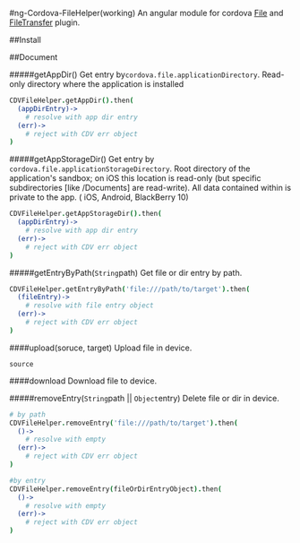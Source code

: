 #ng-Cordova-FileHelper(working)
An angular module for cordova [File]() and [FileTransfer]() plugin.

##Install

##Document

#####getAppDir()
Get entry by`cordova.file.applicationDirectory`. Read-only directory where the application is installed
```coffee
CDVFileHelper.getAppDir().then(
  (appDirEntry)->
    # resolve with app dir entry
  (err)->
    # reject with CDV err object
)
```

#####getAppStorageDir()
Get entry by `cordova.file.applicationStorageDirectory`. Root directory of the application's sandbox; on iOS this location is read-only (but specific subdirectories [like /Documents] are read-write). All data contained within is private to the app. ( iOS, Android, BlackBerry 10)
```coffee
CDVFileHelper.getAppStorageDir().then(
  (appDirEntry)->
    # resolve with app dir entry
  (err)->
    # reject with CDV err object
)
```

#####getEntryByPath(`String`path)
Get file or dir entry by path.
```coffee
CDVFileHelper.getEntryByPath('file:///path/to/target').then(
  (fileEntry)->
    # resolve with file entry object
  (err)->
    # reject with CDV err object
)
```

####upload(soruce, target)
Upload file in device.

`source`



####download
Download file to device.



#####removeEntry(`String`path || `Object`entry)
Delete file or dir in device.
```coffee
# by path
CDVFileHelper.removeEntry('file:///path/to/target').then(
  ()->
    # resolve with empty
  (err)->  
    # reject with CDV err object
)

#by entry
CDVFileHelper.removeEntry(fileOrDirEntryObject).then(
  ()->
    # resolve with empty
  (err)->  
    # reject with CDV err object
)
```
